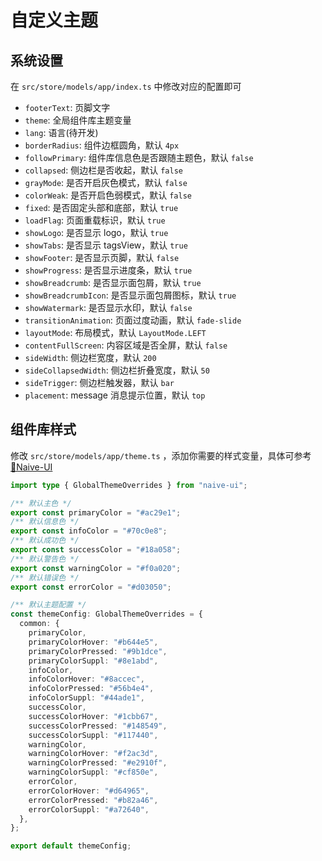 # 自定义主题

## 系统设置

在 `src/store/models/app/index.ts` 中修改对应的配置即可

- `footerText`: 页脚文字
- `theme`: 全局组件库主题变量
- `lang`: 语言(待开发)
- `borderRadius`: 组件边框圆角，默认 `4px`
- `followPrimary`: 组件库信息色是否跟随主题色，默认 `false`
- `collapsed`: 侧边栏是否收起，默认 `false`
- `grayMode`: 是否开启灰色模式，默认 `false`
- `colorWeak`: 是否开启色弱模式，默认 `false`
- `fixed`: 是否固定头部和底部，默认 `true`
- `loadFlag`: 页面重载标识，默认 `true`
- `showLogo`: 是否显示 logo，默认 `true`
- `showTabs`: 是否显示 tagsView，默认 `true`
- `showFooter`: 是否显示页脚，默认 `false`
- `showProgress`: 是否显示进度条，默认 `true`
- `showBreadcrumb`: 是否显示面包屑，默认 `true`
- `showBreadcrumbIcon`: 是否显示面包屑图标，默认 `true`
- `showWatermark`: 是否显示水印，默认 `false`
- `transitionAnimation`: 页面过度动画，默认 `fade-slide`
- `layoutMode`: 布局模式，默认 `LayoutMode.LEFT`
- `contentFullScreen`: 内容区域是否全屏，默认 `false`
- `sideWidth`: 侧边栏宽度，默认 `200`
- `sideCollapsedWidth`: 侧边栏折叠宽度，默认 `50`
- `sideTrigger`: 侧边栏触发器，默认 `bar`
- `placement`: message 消息提示位置，默认 `top`

## 组件库样式

修改 `src/store/models/app/theme.ts` ，添加你需要的样式变量，具体可参考 [🔗Naive-UI](https://www.naiveui.com/zh-CN/dark/docs/customize-theme#调整组件主题变量)

```ts
import type { GlobalThemeOverrides } from "naive-ui";

/** 默认主色 */
export const primaryColor = "#ac29e1";
/** 默认信息色 */
export const infoColor = "#70c0e8";
/** 默认成功色 */
export const successColor = "#18a058";
/** 默认警告色 */
export const warningColor = "#f0a020";
/** 默认错误色 */
export const errorColor = "#d03050";

/** 默认主题配置 */
const themeConfig: GlobalThemeOverrides = {
  common: {
    primaryColor,
    primaryColorHover: "#b644e5",
    primaryColorPressed: "#9b1dce",
    primaryColorSuppl: "#8e1abd",
    infoColor,
    infoColorHover: "#8accec",
    infoColorPressed: "#56b4e4",
    infoColorSuppl: "#44ade1",
    successColor,
    successColorHover: "#1cbb67",
    successColorPressed: "#148549",
    successColorSuppl: "#117440",
    warningColor,
    warningColorHover: "#f2ac3d",
    warningColorPressed: "#e2910f",
    warningColorSuppl: "#cf850e",
    errorColor,
    errorColorHover: "#d64965",
    errorColorPressed: "#b82a46",
    errorColorSuppl: "#a72640",
  },
};

export default themeConfig;
```
